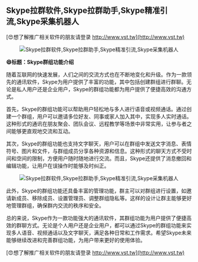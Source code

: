 ## **Skype拉群软件,Skype拉群助手,Skype精准引流,Skype采集机器人**

[😍想了解推广相关软件的朋友请登录 http://www.vst.tw](http://www.vst.tw)

 <center><img src="https://vst.tw/MP4/tuiguang/png/2.png" alt="Skype拉群软件,Skype拉群助手,Skype精准引流,Skype采集机器人"></center>

**😄标题：Skype群组功能介绍**

随着互联网的快速发展，人们之间的交流方式也在不断地变化和升级。作为一款领先的通讯软件，Skype为用户提供了丰富的功能，其中包括创建群组进行群聊。无论是私人用户还是企业用户，Skype的群组功能都为用户提供了便捷高效的沟通方式。

首先，Skype的群组功能可以帮助用户轻松地与多人进行语音或视频通话。通过创建一个群组，用户可以邀请多位好友、同事或家人加入其中，实现多人实时通话。这种形式的通讯在朋友聚会、团队会议、远程教学等场景中非常实用，让参与者之间能够更直观地交流和互动。

其次，Skype的群组功能也支持文字聊天，用户可以在群组中发送文字消息、表情符号、图片和文件，与群组成员分享各种资源和信息。这种形式的聊天方式不受时间和空间的限制，方便用户随时随地进行交流。而且，Skype还提供了消息撤回和编辑功能，让用户在误操作时能够及时纠正。

 <center><img src="https://vst.tw/MP4/tuiguang/png/6.png" alt="Skype拉群软件,Skype拉群助手,Skype精准引流,Skype采集机器人"></center>

此外，Skype的群组功能还具备丰富的管理功能，群主可以对群组进行设置，如邀请新成员、移除成员、设置管理员、调整群组隐私等。这样的设计让群主能够更好地管理群组，确保群内交流的秩序和安全。

总的来说，Skype作为一款功能强大的通讯软件，其群组功能为用户提供了便捷高效的群聊方式。无论是个人用户还是企业用户，都可以通过Skype的群组功能来实现多人语音、视频通话以及文字聊天，满足各种日常和工作需求。希望Skype未来能够继续改进和完善群组功能，为用户带来更好的使用体验。

[😍想了解推广相关软件的朋友请登录 http://www.vst.tw](http://www.vst.tw)



